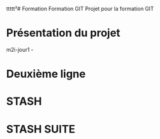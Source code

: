 ﻿ttttt²# Formation
Formation GIT
Projet pour la formation GIT

# Présentation du projet
m2i-jour1 - 

# Deuxième ligne
# STASH
# STASH SUITE

